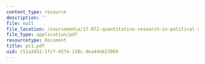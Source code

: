 ```yaml
---
content_type: resource
description: ''
file: null
file_location: /coursemedia/17-872-quantitative-research-in-political-science-and-public-policy-spring-2004/c51a26521fcf457e120cdea44e623969_ps1.pdf
file_type: application/pdf
resourcetype: Document
title: ps1.pdf
uid: c51a2652-1fcf-457e-120c-dea44e623969
---
```

